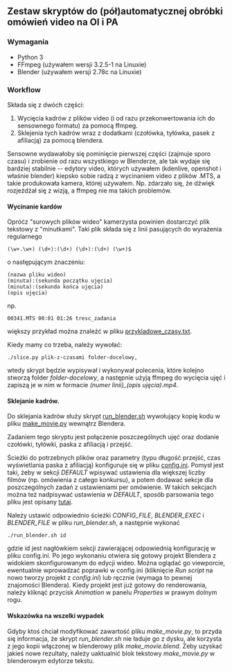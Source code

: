 ## Zestaw skryptów do (pół)automatycznej obróbki omówień video na OI i PA

### Wymagania

 - Python 3
 - FFmpeg (używałem wersji 3.2.5-1 na Linuxie)
 - Blender (używałem wersji 2.78c na Linuxie)

### Workflow

Składa się z dwóch części:
1. Wycięcia kadrów z plików video (i od razu przekonwertowania ich do sensownego formatu)
   za pomocą ffmpeg.
2. Sklejenia tych kadrów wraz z dodatkami (czołówka, tyłówka, pasek z afiliacją)
   za pomocą blendera.

Sensowne wydawałoby się pominięcie pierwszej części (zajmuje sporo czasu)
i zrobienie od razu wszystkiego w Blenderze, ale tak wydaje się bardziej stabilnie --
edytory video, których używałem (kdenlive, openshot i właśnie blender) kiepsko
sobie radzą z wycinaniem video z plików .MTS, a takie produkowała kamera, której używałem.
Np. zdarzało się, że dźwięk rozjeżdżał się z wizją, a ffmpeg nie ma takich problemów.

#### Wycinanie kardów
Opróćz "surowych plików wideo" kamerzysta powinien dostarczyć plik tekstowy
z "minutkami". Taki plik składa się z linii pasujących do wyrażenia regularnego
```
(\w+.\w+) (\d+):(\d+) (\d+):(\d+) (\w+)$
```
o następującym znaczeniu:
```
(nazwa pliku wideo) 
(minuta):(sekunda początku ujęcia)
(minuta):(sekunda końca ujęcia)
(opis ujęcia)
```
np. 
```
00341.MTS 00:01 01:26 tresc_zadania
```
większy przykład można znaleźć w pliku [przykladowe\_czasy.txt](przykladowe_czasy.txt).

Kiedy mamy co trzeba, należy wywołać:
```
./slice.py plik-z-czasami folder-docelowy,
```
wtedy skrypt będzie wypisywał i wykonywał polecenia,
które kolejno stworzą folder *folder-docelowy*,
a następnie użyją ffmpeg do wycięcia ujęć i zapiszą je w nim w formacie
*(numer linii)\_(opis ujęcia).mp4*.

#### Sklejanie kadrów.

Do sklejania kadrów służy skrypt [run\_blender.sh](run_blender.sh) wywołujący
kopię kodu w pliku [make\_movie.py](make_movie.py) wewnątrz Blendera.

Zadaniem tego skryptu jest połączenie poszczególnych ujęć oraz
dodanie czołówki, tyłówki, paska z afiliacją i przejść.

Ścieżki do potrzebnych plików oraz parametry (typu długość
przejść, czas wyświetlania paska z afiliacją) konfiguruje
się w pliku [config.ini](config.ini).
Pomysł jest taki, żeby w sekcji *DEFAULT* wpisywać ustawienia dla większej
liczby filmów (np. omówienia z całego konkursu), a potem dodawać
sekcje dla poszczególnych zadań z ustawieniami per omówienie.
W takich sekcjach można też nadpisywać ustawienia w *DEFAULT*,
sposób parsowania tego pliku jest opisany
[tutaj](https://docs.python.org/3.5/library/configparser.html).

Należy ustawić odpowiednio ścieżki *CONFIG_FILE*, *BLENDER_EXEC*
i *BLENDER_FILE*
w pliku *run_blender.sh*,
a następnie wykonać
```
./run_blender.sh id
```
gdzie id jest nagłówkiem sekcji zawierającej odpowiednią konfigurację
w pliku config.ini.
Po jego wykonaniu otwiera się gotowy projekt Blendera z widokiem skonfigurowanym
do edycji wideo. Można oglądać go viewporcie, ewentualnie wprowadzać poprawki
w config.ini (kliknięcie *Run script* na nowo tworzy projekt z *config.ini*)
lub ręcznie (wymaga to pewnej znajomości Blendera). Kiedy projekt jest już
gotowy do renderowania, należy kliknąć przycisk *Animation* w panelu
*Properties* w prawym dolnym rogu.

#### Wskazówka na wszelki wypadek
Gdyby ktoś chciał modyfikować zawartość pliku *make_movie.py*, to
przyda się informacja, że skrypt *run_blender.sh* nie ładuje go z dysku,
ale korzysta z jego kopii włączonej w blenderowy plik *make_movie.blend*.
Żeby uzyskać jakieś nowe rezultaty, należy uaktualnić blok tekstowy 
*make_movie.py* w blenderowym edytorze tekstu.

